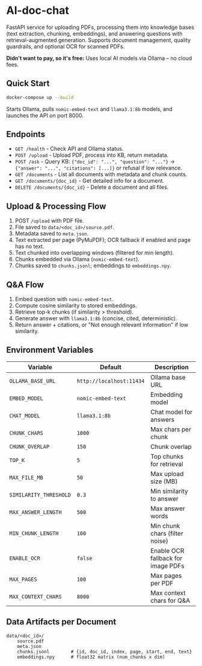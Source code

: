 # AI-doc-chat

FastAPI service for uploading PDFs, processing them into knowledge bases (text extraction, chunking, embeddings), and answering questions with retrieval-augmented generation. Supports document management, quality guardrails, and optional OCR for scanned PDFs.

**Didn't want to pay, so it's free:** Uses local AI models via Ollama – no cloud fees.

## Quick Start
```bash
docker-compose up --build
```
Starts Ollama, pulls `nomic-embed-text` and `llama3.1:8b` models, and launches the API on port 8000.

## Endpoints
- `GET /health` - Check API and Ollama status.
- `POST /upload` - Upload PDF, process into KB, return metadata.
- `POST /ask` - Query KB: `{"doc_id": "...", "question": "..."}` → `{"answer": "...", "citations": [...]}` or refusal if low relevance.
- `GET /documents` - List all documents with metadata and chunk counts.
- `GET /documents/{doc_id}` - Get detailed info for a document.
- `DELETE /documents/{doc_id}` - Delete a document and all files.

## Upload & Processing Flow
1. POST `/upload` with PDF file.
2. File saved to `data/<doc_id>/source.pdf`.
3. Metadata saved to `meta.json`.
4. Text extracted per page (PyMuPDF); OCR fallback if enabled and page has no text.
5. Text chunked into overlapping windows (filtered for min length).
6. Chunks embedded via Ollama (`nomic-embed-text`).
7. Chunks saved to `chunks.jsonl`; embeddings to `embeddings.npy`.

## Q&A Flow
1. Embed question with `nomic-embed-text`.
2. Compute cosine similarity to stored embeddings.
3. Retrieve top-k chunks (if similarity > threshold).
4. Generate answer with `llama3.1:8b` (concise, cited, deterministic).
5. Return answer + citations, or "Not enough relevant information" if low similarity.

## Environment Variables
| Variable | Default | Description |
|----------|---------|-------------|
| `OLLAMA_BASE_URL` | `http://localhost:11434` | Ollama base URL |
| `EMBED_MODEL` | `nomic-embed-text` | Embedding model |
| `CHAT_MODEL` | `llama3.1:8b` | Chat model for answers |
| `CHUNK_CHARS` | `1000` | Max chars per chunk |
| `CHUNK_OVERLAP` | `150` | Chunk overlap |
| `TOP_K` | `5` | Top chunks for retrieval |
| `MAX_FILE_MB` | `50` | Max upload size (MB) |
| `SIMILARITY_THRESHOLD` | `0.3` | Min similarity to answer |
| `MAX_ANSWER_LENGTH` | `500` | Max answer words |
| `MIN_CHUNK_LENGTH` | `100` | Min chunk chars (filter noise) |
| `ENABLE_OCR` | `false` | Enable OCR fallback for image PDFs |
| `MAX_PAGES` | `100` | Max pages per PDF |
| `MAX_CONTEXT_CHARS` | `8000` | Max context chars for Q&A |

## Data Artifacts per Document
```
data/<doc_id>/
	source.pdf
	meta.json
	chunks.jsonl        # {id, doc_id, index, page, start, end, text}
	embeddings.npy      # float32 matrix (num_chunks x dim)
```

